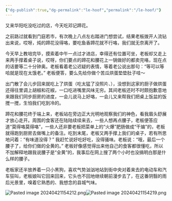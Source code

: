 ```yaml
---
{"dg-publish":true,"dg-permalink":"le-hoof","permalink":"/le-hoof/"}
---
```



又来华阳吃没吃过的店，今天吃邓记蹄花。

之前路过就看到门庭若市，有次晚上八点左右踏进门想尝试，结果老板拨开人流钻出来说，哎呀，炖的蹄花没得咯，要吃鱼香蹄花就不行咯，我们就无奈离开了。

今天早上教培完毕，摸索着中午一点过才进店，幸得还有位置可坐，老板却又走上来两手撑着桌子说，哎呀，你们要点的蹄花和腰花上一锅做好的都卖完咯，现在点的话要等二十分钟奥。老板看着老公迟疑的表情，等着老公说出那句：“等可以等哈就是现在太饿老。” 老板便答，要么先给你做个苦瓜烘蛋垫垫肚子哇～

出门散了会儿步回来就吃上了烘蛋（吃太猛了没照片、），没想到这家的厨子做烘蛋还得往里调上胡椒和花椒，一口吃进嘴里风味无穷。其间老板还时不时颇抱歉意地来跟我们同步厨房的进度，一会儿说马上好咯，一会儿又来帮我们把桌上饭盆的饭搅一搅，生怕我们吃到冷的。

蹄花和腰花终于端上来，老板站在旁边正大光明地观察我们的神色，看我眉头舒展才放心走开。周围的食客还在陆陆续续来去，一些人想再点腰子，老板便答应道“莫得咯莫得咯”，一些人还非要老板把菜单上的“火爆”肥肠做成“干煸”的，老板就得跑到厨房去做嘴上的备注。吃到末尾，老板又两手撑上我们的桌子，若有所思地问着：“有味道没得？” 我赶忙说好吃好吃，没得骚味。老板说：“哦，最后一个腰子了，给你们做的全黄的。” 老板好像感觉得出来他自己的食客都很懂吃，所以不加解释地跟我说腰子是“全黄”的，我事后在网上搜了两个小时也没搞明白那是什么样的腰子。

老板家还半放养着一只小黑狗，喜欢气势汹汹地站到街中央对着来去的电动车和汽车狂叫，老板娘叫它回来回来，它头也不回地继续朝前漫步去了，在这番阴翳的雨后光景里，嗅着它熟悉的、我想念的县城气味。

![Pasted image 20240421154212.png](/img/user/Pasted%20image%2020240421154212.png)![Pasted image 20240421154219.png](/img/user/Pasted%20image%2020240421154219.png)